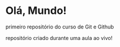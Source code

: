 # Olá, Mundo!
 primeiro repositório do curso de Git e Github

 repositório criado durante uma aula ao vivo!
